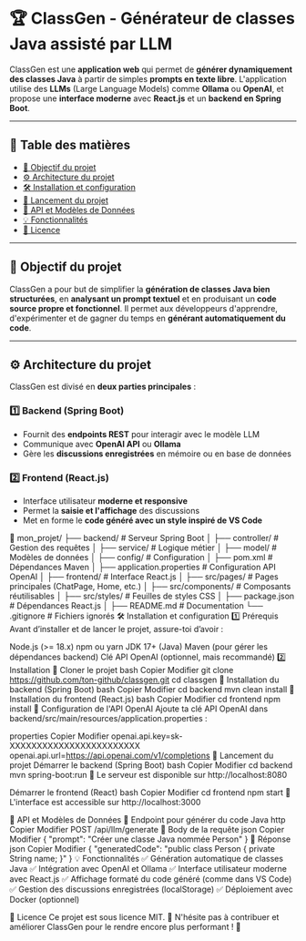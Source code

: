 # 🏆 ClassGen - Générateur de classes Java assisté par LLM

ClassGen est une **application web** qui permet de **générer dynamiquement des classes Java** à partir de simples **prompts en texte libre**. L'application utilise des **LLMs** (Large Language Models) comme **Ollama** ou **OpenAI**, et propose une **interface moderne** avec **React.js** et un **backend en Spring Boot**.

---

## 📌 **Table des matières**
- [🎯 Objectif du projet](#-objectif-du-projet)
- [⚙️ Architecture du projet](#-architecture-du-projet)
- [🛠️ Installation et configuration](#-installation-et-configuration)
- [🚀 Lancement du projet](#-lancement-du-projet)
- [📡 API et Modèles de Données](#-api-et-modèles-de-données)
- [💡 Fonctionnalités](#-fonctionnalités)
- [📜 Licence](#-licence)

---

## 🎯 **Objectif du projet**
ClassGen a pour but de simplifier la **génération de classes Java bien structurées**, en **analysant un prompt textuel** et en produisant un **code source propre et fonctionnel**. Il permet aux développeurs d'apprendre, d'expérimenter et de gagner du temps en **générant automatiquement du code**.

---

## ⚙️ **Architecture du projet**
ClassGen est divisé en **deux parties principales** :

### **1️⃣ Backend (Spring Boot)**
- Fournit des **endpoints REST** pour interagir avec le modèle LLM
- Communique avec **OpenAI API** ou **Ollama**
- Gère les **discussions enregistrées** en mémoire ou en base de données

### **2️⃣ Frontend (React.js)**
- Interface utilisateur **moderne et responsive**
- Permet la **saisie et l'affichage** des discussions
- Met en forme le **code généré avec un style inspiré de VS Code**

📂 mon_projet/
├── backend/          # Serveur Spring Boot
│   ├── controller/   # Gestion des requêtes
│   ├── service/      # Logique métier
│   ├── model/        # Modèles de données
│   ├── config/       # Configuration
│   ├── pom.xml       # Dépendances Maven
│   ├── application.properties # Configuration API OpenAI
│
├── frontend/         # Interface React.js
│   ├── src/pages/    # Pages principales (ChatPage, Home, etc.)
│   ├── src/components/ # Composants réutilisables
│   ├── src/styles/   # Feuilles de styles CSS
│   ├── package.json  # Dépendances React.js
│
├── README.md         # Documentation
└── .gitignore        # Fichiers ignorés
🛠️ Installation et configuration
1️⃣ Prérequis
Avant d’installer et de lancer le projet, assure-toi d’avoir :

Node.js (>= 18.x)
npm ou yarn
JDK 17+ (Java)
Maven (pour gérer les dépendances backend)
Clé API OpenAI (optionnel, mais recommandé)
2️⃣ Installation
📌 Cloner le projet
bash
Copier
Modifier
git clone https://github.com/ton-github/classgen.git
cd classgen
📌 Installation du backend (Spring Boot)
bash
Copier
Modifier
cd backend
mvn clean install
📌 Installation du frontend (React.js)
bash
Copier
Modifier
cd frontend
npm install
📌 Configuration de l'API OpenAI
Ajoute ta clé API OpenAI dans backend/src/main/resources/application.properties :

properties
Copier
Modifier
openai.api.key=sk-XXXXXXXXXXXXXXXXXXXXXXXX
openai.api.url=https://api.openai.com/v1/completions
🚀 Lancement du projet
Démarrer le backend (Spring Boot)
bash
Copier
Modifier
cd backend
mvn spring-boot:run
📌 Le serveur est disponible sur http://localhost:8080

Démarrer le frontend (React)
bash
Copier
Modifier
cd frontend
npm start
📌 L'interface est accessible sur http://localhost:3000

📡 API et Modèles de Données
🔹 Endpoint pour générer du code Java
http
Copier
Modifier
POST /api/llm/generate
📌 Body de la requête
json
Copier
Modifier
{
  "prompt": "Créer une classe Java nommée Person"
}
📌 Réponse
json
Copier
Modifier
{
  "generatedCode": "public class Person { private String name; }"
}
💡 Fonctionnalités
✅ Génération automatique de classes Java
✅ Intégration avec OpenAI et Ollama
✅ Interface utilisateur moderne avec React.js
✅ Affichage formaté du code généré (comme dans VS Code)
✅ Gestion des discussions enregistrées (localStorage)
✅ Déploiement avec Docker (optionnel)

📜 Licence
Ce projet est sous licence MIT. 🚀
N'hésite pas à contribuer et améliorer ClassGen pour le rendre encore plus performant ! 🎉

